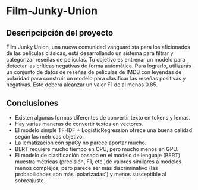 # Film-Junky-Union

## Descripcipción del proyecto

Film Junky Union, una nueva comunidad vanguardista para los aficionados de las películas clásicas, está desarrollando un sistema para filtrar y categorizar reseñas de películas. Tu objetivo es entrenar un modelo para detectar las críticas negativas de forma automática. Para lograrlo, utilizarás un conjunto de datos de reseñas de películas de IMDB con leyendas de polaridad para construir un modelo para clasificar las reseñas positivas y negativas. Este deberá alcanzar un valor F1 de al menos 0.85.

## Conclusiones
- Existen algunas formas diferentes de convertir texto en tokens y lemas.
- Hay varias maneras de convertir textos en vectores.
- El modelo simple TF-IDF + LogisticRegression ofrece una buena calidad según las métricas objetivo.
- La lematización con spaCy no parece aportar mucho.
- BERT requiere mucho tiempo en CPU, pero mucho menos en GPU.
- El modelo de clasificación basado en el modelo de lenguaje (BERT) muestra métricas (precisión, F1, etc.)de  valores similares a modelos menos complejos, pero parece ser más discriminativo (las probabilidades son más 'polarizadas') y menos susceptible al sobreajuste.
